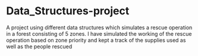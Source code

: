 # Data_Structures-project
A project using different data structures which simulates a rescue operation in a forest consisting of 5 zones. I have simulated the working of the rescue operation based on zone priority and kept a track of the supplies used as well as the people rescued
